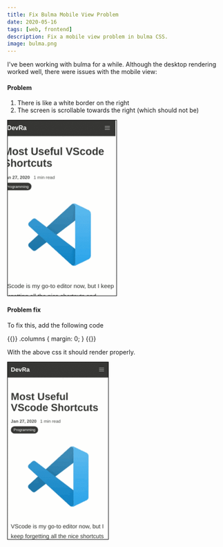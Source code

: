 ```yaml
---
title: Fix Bulma Mobile View Problem
date: 2020-05-16
tags: [web, frontend]
description: Fix a mobile view problem in bulma CSS.
image: bulma.png
---
```


I've been working with bulma for a while. Although the desktop rendering worked well, there were issues with the mobile view:

#### Problem

1. There is like a white border on the right
2. The screen is scrollable towards the right (which should not be)

![Bulmda problem](./problem.gif)

#### Problem fix

To fix this, add the following code

{{<highlight css>}}
.columns {
    margin: 0;
}
{{</highlight>}}

With the above css it should render properly.

![Bulma problem fixed](./fixed.gif)
